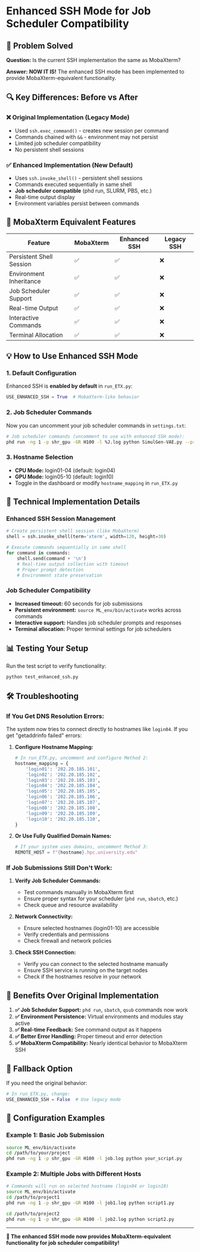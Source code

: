# Enhanced SSH Mode for Job Scheduler Compatibility

## 🎯 Problem Solved

**Question:** Is the current SSH implementation the same as MobaXterm?

**Answer:** **NOW IT IS!** The enhanced SSH mode has been implemented to provide MobaXterm-equivalent functionality.

## 🔍 Key Differences: Before vs After

### ❌ **Original Implementation (Legacy Mode)**
- Used `ssh.exec_command()` - creates new session per command
- Commands chained with `&&` - environment may not persist
- Limited job scheduler compatibility
- No persistent shell sessions

### ✅ **Enhanced Implementation (New Default)**
- Uses `ssh.invoke_shell()` - persistent shell sessions
- Commands executed sequentially in same shell
- **Job scheduler compatible** (phd run, SLURM, PBS, etc.)
- Real-time output display
- Environment variables persist between commands

## 🚀 MobaXterm Equivalent Features

| Feature | MobaXterm | Enhanced SSH | Legacy SSH |
|---------|-----------|--------------|------------|
| Persistent Shell Session | ✅ | ✅ | ❌ |
| Environment Inheritance | ✅ | ✅ | ❌ |
| Job Scheduler Support | ✅ | ✅ | ❌ |
| Real-time Output | ✅ | ✅ | ❌ |
| Interactive Commands | ✅ | ✅ | ❌ |
| Terminal Allocation | ✅ | ✅ | ❌ |

## 💡 How to Use Enhanced SSH Mode

### 1. **Default Configuration**
Enhanced SSH is **enabled by default** in `run_ETX.py`:
```python
USE_ENHANCED_SSH = True  # MobaXterm-like behavior
```

### 2. **Job Scheduler Commands**
Now you can uncomment your job scheduler commands in `settings.txt`:
```bash
# Job scheduler commands (uncomment to use with enhanced SSH mode):
phd run -ng 1 -p shr_gpu -GR H100 -l %J.log python SimulGen-VAE.py --preset=1 --plot=2 --train_pinn_only=0 --size=small --load_all=1
```

### 3. **Hostname Selection**
- **CPU Mode:** login01-04 (default: login04)
- **GPU Mode:** login05-10 (default: login10)
- Toggle in the dashboard or modify `hostname_mapping` in `run_ETX.py`

## 🔧 Technical Implementation Details

### Enhanced SSH Session Management
```python
# Create persistent shell session (like MobaXterm)
shell = ssh.invoke_shell(term='xterm', width=120, height=30)

# Execute commands sequentially in same shell
for command in commands:
    shell.send(command + '\n')
    # Real-time output collection with timeout
    # Proper prompt detection
    # Environment state preservation
```

### Job Scheduler Compatibility
- **Increased timeout:** 60 seconds for job submissions
- **Persistent environment:** `source ML_env/bin/activate` works across commands
- **Interactive support:** Handles job scheduler prompts and responses
- **Terminal allocation:** Proper terminal settings for job schedulers

## 📊 Testing Your Setup

Run the test script to verify functionality:
```bash
python test_enhanced_ssh.py
```

## 🛠️ Troubleshooting

### If You Get DNS Resolution Errors:

The system now tries to connect directly to hostnames like `login04`. If you get "getaddrinfo failed" errors:

1. **Configure Hostname Mapping:**
   ```python
   # In run_ETX.py, uncomment and configure Method 2:
   hostname_mapping = {
       'login01': '202.20.185.101',
       'login02': '202.20.185.102',
       'login03': '202.20.185.103',
       'login04': '202.20.185.104',
       'login05': '202.20.185.105',
       'login06': '202.20.185.106',
       'login07': '202.20.185.107',
       'login08': '202.20.185.108',
       'login09': '202.20.185.109',
       'login10': '202.20.185.110',
   }
   ```

2. **Or Use Fully Qualified Domain Names:**
   ```python
   # If your system uses domains, uncomment Method 3:
   REMOTE_HOST = f"{hostname}.hpc.university.edu"
   ```

### If Job Submissions Still Don't Work:

1. **Verify Job Scheduler Commands:**
   - Test commands manually in MobaXterm first
   - Ensure proper syntax for your scheduler (`phd run`, `sbatch`, etc.)
   - Check queue and resource availability

2. **Network Connectivity:**
   - Ensure selected hostnames (login01-10) are accessible
   - Verify credentials and permissions
   - Check firewall and network policies

3. **Check SSH Connection:**
   - Verify you can connect to the selected hostname manually
   - Ensure SSH service is running on the target nodes
   - Check if the hostnames resolve in your network

## 🎉 Benefits Over Original Implementation

1. **✅ Job Scheduler Support:** `phd run`, `sbatch`, `qsub` commands now work
2. **✅ Environment Persistence:** Virtual environments and modules stay active
3. **✅ Real-time Feedback:** See command output as it happens
4. **✅ Better Error Handling:** Proper timeout and error detection
5. **✅ MobaXterm Compatibility:** Nearly identical behavior to MobaXterm SSH

## 🔄 Fallback Option

If you need the original behavior:
```python
# In run_ETX.py, change:
USE_ENHANCED_SSH = False  # Use legacy mode
```

## 📝 Configuration Examples

### Example 1: Basic Job Submission
```bash
source ML_env/bin/activate
cd /path/to/your/project
phd run -ng 1 -p shr_gpu -GR H100 -l job.log python your_script.py
```

### Example 2: Multiple Jobs with Different Hosts
```bash
# Commands will run on selected hostname (login04 or login10)
source ML_env/bin/activate
cd /path/to/project1
phd run -ng 1 -p shr_gpu -GR H100 -l job1.log python script1.py

cd /path/to/project2
phd run -ng 1 -p shr_gpu -GR H100 -l job2.log python script2.py
```

---

**🚀 The enhanced SSH mode now provides MobaXterm-equivalent functionality for job scheduler compatibility!** 